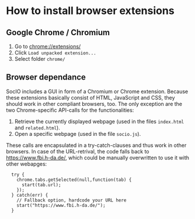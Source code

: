 How to install browser extensions
=================================


Google Chrome / Chromium
------------------------

1. Go to <chrome://extensions/>
2. Click `Load unpacked extension...`
3. Select folder `chrome/`





Browser dependance
------------------
SocIO includes a GUI in form of a Chromium or Chrome extension. Because these extensions basically consist of HTML, JavaScript and CSS, they should work in other compliant browsers, too. The only exception are the two Chrome-specific API-calls for the functionalities:

1. Retrieve the currently displayed webpage (used in the files `index.html` and `related.html`).
2. Open a specific webpage (used in the file `socio.js`).

These calls are encapsulated in a try-catch-clauses and thus work in other browsers. In case of the URL-retrival, the code falls back to <https://www.fbi.h-da.de/>, which could be manually overwritten to use it with other webapges:

	  try {
        chrome.tabs.getSelected(null,function(tab) {
          start(tab.url);
        });
      } catch(err) {
        // Fallback option, hardcode your URL here
        start("https://www.fbi.h-da.de/");
      }


